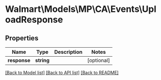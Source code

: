 # Walmart\Models\MP\CA\Events\UploadResponse

## Properties

Name | Type | Description | Notes
------------ | ------------- | ------------- | -------------
**response** | **string** |  | [optional]


[[Back to Model list]](./) [[Back to API list]](../../../../../README.md#supported-apis) [[Back to README]](../../../../../README.md)
